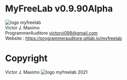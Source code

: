 # MyFreeLab v0.9.90Alpha
![logo myfreelab][logo_myfreelab]
<br>
Victor J. Maximo <br>
ProgrammerAuditore <victorvj098@gmail.com> <br>
Website : https://programmerauditore.gitlab.io/myfreelab
# Copyright
Victor J. Maximo ![logo myfreelab][logo_copyright] 2021

[logo_myfreelab]: https://github.com/ProgrammerAuditore/netbeans-freelancer-software/raw/master/source/logo.png

[logo_copyright]: https://github.com/ProgrammerAuditore/netbeans-freelancer-software/raw/master/source/copyright_16x16.png
